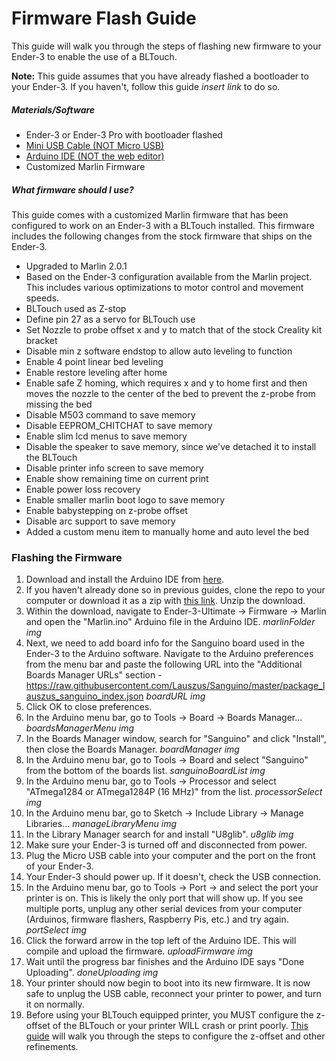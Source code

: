 # Firmware Flash Guide

This guide will walk you through the steps of flashing new firmware to your Ender-3 to enable the use of a BLTouch.

**Note:** This guide assumes that you have already flashed a bootloader to your Ender-3. If you haven't, follow this guide _insert link_ to do so.

##### Materials/Software

* Ender-3 or Ender-3 Pro with bootloader flashed
* [Mini USB Cable (NOT Micro USB)](https://www.monoprice.com/product?p_id=3896)
* [Arduino IDE (NOT the web editor)](https://www.arduino.cc/en/Main/Software)
* Customized Marlin Firmware



##### What firmware should I use?

This guide comes with a customized Marlin firmware that has been configured to work on an Ender-3 with a BLTouch installed. This firmware includes the following changes from the stock firmware that ships on the Ender-3.

* Upgraded to Marlin 2.0.1
* Based on the Ender-3 configuration available from the Marlin project. This includes various optimizations to motor control and movement speeds.
* BLTouch used as Z-stop
* Define pin 27 as a servo for BLTouch use
* Set Nozzle to probe offset x and y to match that of the stock Creality kit bracket
* Disable min z software endstop to allow auto leveling to function
* Enable 4 point linear bed leveling
* Enable restore leveling after home
* Enable safe Z homing, which requires x and y to home first and then moves the nozzle to the center of the bed to prevent the z-probe from missing the bed
* Disable M503 command to save memory
* Disable EEPROM_CHITCHAT to save memory
* Enable slim lcd menus to save memory
* Disable the speaker to save memory, since we've detached it to install the BLTouch
* Disable printer info screen to save memory
* Enable show remaining time on current print
* Enable power loss recovery
* Enable smaller marlin boot logo to save memory
* Enable babystepping on z-probe offset
* Disable arc support to save memory
* Added a custom menu item to manually home and auto level the bed



### Flashing the Firmware

1. Download and install the Arduino IDE from [here](https://www.arduino.cc/en/Main/Software).
2. If you haven't already done so in previous guides, clone the repo to your computer or download it as a zip with [this link](https://github.com/Jonathan-F-Bell/Ender-3-Ultimate/archive/master.zip). Unzip the download.
3. Within the download, navigate to Ender-3-Ultimate -> Firmware -> Marlin and open the "Marlin.ino" Arduino file in the Arduino IDE. _marlinFolder img_
4. Next, we need to add board info for the Sanguino board used in the Ender-3 to the Arduino software. Navigate to the Arduino preferences from the menu bar and paste the following URL into the "Additional Boards Manager URLs" section - https://raw.githubusercontent.com/Lauszus/Sanguino/master/package_lauszus_sanguino_index.json _boardURL img_
5. Click OK to close preferences.
6. In the Arduino menu bar, go to Tools -> Board -> Boards Manager... _boardsManagerMenu img_
7. In the Boards Manager window, search for "Sanguino" and click "Install", then close the Boards Manager. _boardManager img_
8. In the Arduino menu bar, go to Tools -> Board and select "Sanguino" from the bottom of the boards list. _sanguinoBoardList img_
9. In the Arduino menu bar, go to Tools -> Processor and select "ATmega1284 or ATmega1284P (16 MHz)" from the list. _processorSelect img_
10. In the Arduino menu bar, go to Sketch -> Include Library -> Manage Libraries... _manageLibraryMenu img_
11. In the Library Manager search for and install "U8glib". _u8glib img_
12. Make sure your Ender-3 is turned off and disconnected from power. 
13. Plug the Micro USB cable into your computer and the port on the front of your Ender-3.
14. Your Ender-3 should power up. If it doesn't, check the USB connection.
15. In the Arduino menu bar, go to Tools -> Port -> and select the port your printer is on. This is likely the only port that will show up. If you see multiple ports, unplug any other serial devices from your computer (Arduinos, firmware flashers, Raspberry Pis, etc.) and try again. _portSelect img_
16. Click the forward arrow in the top left of the Arduino IDE. This will compile and upload the firmware. _uploadFirmware img_
17. Wait until the progress bar finishes and the Arduino IDE says "Done Uploading". _doneUploading img_
18. Your printer should now begin to boot into its new firmware. It is now safe to unplug the USB cable, reconnect your printer to power, and turn it on normally.
19. Before using your BLTouch equipped printer, you MUST configure the z-offset of the BLTouch or your printer WILL crash or print poorly. [This guide](/Guides/BLTouch-Config-Guide.md) will walk you through the steps to configure the z-offset and other refinements.





